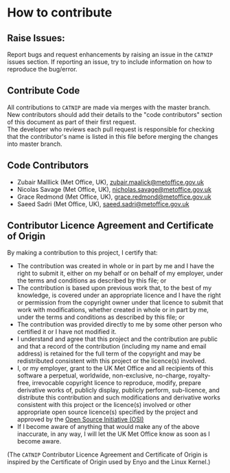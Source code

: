 # How to contribute

## Raise Issues:  
Report bugs and request enhancements by raising an issue in the `CATNIP` issues section.
If reporting an issue, try to include information on how to reproduce the bug/error.

## Contribute Code
All contributions to `CATNIP` are made via merges with the master branch.  
New contributors should add their details to the "code contributors" section of this document as part of their first request.  
The developer who reviews each pull request is responsible for checking that the contributor's name is listed in this
file before merging the changes into master branch.

## Code Contributors  
 * Zubair Malllick (Met Office, UK), [zubair.maalick@metoffice.gov.uk](mailto:zubair.maalick@metoffice.gov.uk)
 * Nicolas Savage (Met Office, UK), [nicholas.savage@metoffice.gov.uk](mailto:nicholas.savage@metoffice.gov.uk)
 * Grace Redmond (Met Office, UK), [grace.redmond@metoffice.gov.uk](mailto:grace.redmond@metoffice.gov.uk)
 * Saeed Sadri (Met Office, UK), [saeed.sadri@metoffice.gov.uk](mailto:saeed.sadri@metoffice.gov.uk])
 
 ## Contributor Licence Agreement and Certificate of Origin  
 By making a contribution to this project, I certify that:  
 * The contribution was created in whole or in part by me and I have the right to submit it, either on my behalf or on behalf of
 my employer, under the terms and conditions as described by this file; or  
 * The contribution is based upon previous work that, to the best of my knowledge, is covered under an appropriate licence and
 I have the right or permission from the copyright owner under that licence to submit that work with modifications, whether
 created in whole or in part by me, under the terms and conditions as described by this file; or  
 * The contribution was provided directly to me by some other person who certified it or I have not modified it.  
 * I understand and agree that this project and the contribution are public and that a record of the contribution
 (including my name and email address) is retained for the full term of the copyright and may be redistributed
 consistent with this project or the licence(s) involved.  
 * I, or my employer, grant to the UK Met Office and all recipients of this software a perpetual, worldwide, non-exclusive,
 no-charge, royalty-free, irrevocable copyright licence to reproduce, modify, prepare derivative works of, publicly display,
 publicly perform, sub-licence, and distribute this contribution and such modifications and derivative works consistent with 
 this project or the licence(s) involved or other appropriate open source licence(s) specified by the project and approved by 
 the [Open Source Initiative (OSI)](https://opensource.org/)  
 * If I become aware of anything that would make any of the above inaccurate, in any way, I will let the UK Met Office know as
 soon as I become aware.  
 
 (The `CATNIP` Contributor Licence Agreement and Certificate of Origin is inspired by the Certificate of Origin
 used by Enyo and the Linux Kernel.)
